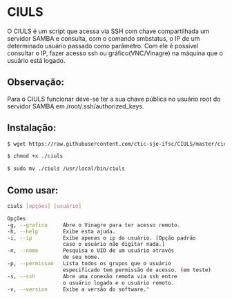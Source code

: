 # CIULS

O CIULS é um script que acessa via SSH com chave compartilhada um servidor SAMBA e consulta, com o comando smbstatus, o IP de um determinado usuário passado como parâmetro. Com ele é possível consultar o IP, fazer acesso ssh ou gráfico(VNC/Vinagre) na máquina que o usuário está logado.

## Observação:
Para o CIULS funcionar deve-se ter a sua chave pública no usuário root do servidor SAMBA em /root/.ssh/authorized_keys.

## Instalação:

```bash 
$ wget https://raw.githubusercontent.com/ctic-sje-ifsc/CIULS/master/ciuls
```

```bash 
$ chmod +x ./ciuls
```

```bash
$ sudo mv ./ciuls /usr/local/bin/ciuls
```

## Como usar:

```bash
ciuls [opções] [usuário]

Opções
-g, --grafico     Abre o Vinagre para ter acesso remoto.
-h, --help        Exibe esta ajuda.
-i, --ip          Exibe apenas o ip do usuário. [Opção padrão
                  caso o usuário não digitar nada.]
-n, --nome        Pesquisa o UID de um usuário através
                  de seu nome.
-p, --permissao   Lista todos os grupos que o usuário
                  especificado tem permissão de acesso. (em teste)
-s, --ssh         Abre uma conexão remota via ssh entre
                  o usuário logado e o usuário remoto.
-v, --version     Exibe a versão do software."
```
